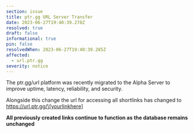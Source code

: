 ```yaml
---
section: issue
title: ptr.gg URL Server Transfer
date: 2023-06-27T19:40:39.278Z
resolved: true
draft: false
informational: true
pin: false
resolvedWhen: 2023-06-27T19:40:39.285Z
affected:
  - url.ptr.gg
severity: notice
---
```

The ptr.gg/url platform was recently migrated to the Alpha Server to improve uptime, latency, reliability, and security.

A﻿longside this change the url for accessing all shortlinks has changed to https://url.ptr.gg/\[yourlinkhere]

**A﻿ll previously created links continue to function as the database remains unchanged**
